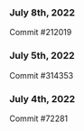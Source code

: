 ### July 8th, 2022

Commit #212019

### July 5th, 2022

Commit #314353


### July 4th, 2022

Commit #72281
